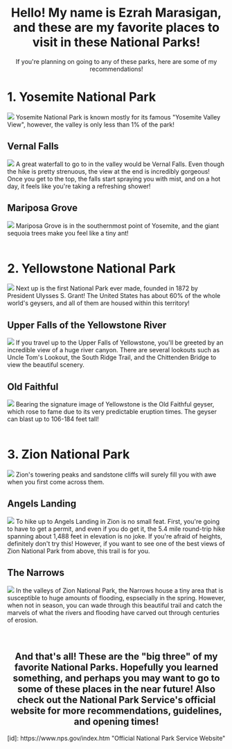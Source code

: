 <h1 style="text-align: center;">Hello! My name is Ezrah Marasigan, and these are my favorite places to visit in these National Parks!</h1>
<p style="text-align: center;">If you're planning on going to any of these parks, here are some of my recommendations! </p>

# 1. Yosemite National Park
![](https://live.staticflickr.com/8195/8107608621_a7e81c6a59_b.jpg)
Yosemite National Park is known mostly for its famous "Yosemite Valley View", however, the valley is only less than 1% of the park!
<br>
## Vernal Falls
![](https://live.staticflickr.com/4870/33116579438_ec6c4126cb_b.jpg)
A great waterfall to go to in the valley would be Vernal Falls. Even though the hike is pretty strenuous, the view at the end is incredibly gorgeous! Once you get to the top, the falls start spraying you with mist, and on a hot day, it feels like you're taking a refreshing shower!
<br>
## Mariposa Grove
![](https://upload.wikimedia.org/wikipedia/commons/1/19/04935-Kalifornien-1903-Fallen_Monarch%2C_Mariposa_Grove-Br%C3%BCck_%26_Sohn_Kunstverlag.jpg)
Mariposa Grove is in the southernmost point of Yosemite, and the giant sequoia trees make you feel like a tiny ant!
<br>
<br>
# 2. Yellowstone National Park
![](https://live.staticflickr.com/65535/47006411034_6205e66478_b.jpg)
Next up is the first National Park ever made, founded in 1872 by President Ulysses S. Grant! The United States has about 60% of the whole world's geysers, and all of them are housed within this territory!
<br>
## Upper Falls of the Yellowstone River
![](https://live.staticflickr.com/4303/35449748673_fa370c4df8_b.jpg)
If you travel up to the Upper Falls of Yellowstone, you'll be greeted by an incredible view of a huge river canyon. There are several lookouts such as Uncle Tom's Lookout, the South Ridge Trail, and the Chittenden Bridge to view the beautiful scenery.
## Old Faithful
![](https://live.staticflickr.com/5118/13931227900_694812e280_b.jpg)
Bearing the signature image of Yellowstone is the Old Faithful geyser, which rose to fame due to its very predictable eruption times. The geyser can blast up to 106-184 feet tall!
<br>
<br>
# 3. Zion National Park
![](https://live.staticflickr.com/65535/49942082807_bf3bc1ea1f_b.jpg)
Zion's towering peaks and sandstone cliffs will surely fill you with awe when you first come across them.
<br>
## Angels Landing
![](https://live.staticflickr.com/664/22664370233_a3bdeb3544_b.jpg)
To hike up to Angels Landing in Zion is no small feat. First, you're going to have to get a permit, and even if you do get it, the 5.4 mile round-trip hike spanning about 1,488 feet in elevation is no joke. If you're afraid of heights, definitely don't try this! However, if you want to see one of the best views of Zion National Park from above, this trail is for you.
<br>
## The Narrows
![](https://live.staticflickr.com/7902/46267973004_4dba287d2c_b.jpg)
In the valleys of Zion National Park, the Narrows house a tiny area that is susceptible to huge amounts of flooding, espsecially in the spring. However, when not in season, you can wade through this beautiful trail and catch the marvels of what the rivers and flooding have carved out through centuries of erosion. 
<br>
<br>
<br>
<h2 style="text-align: center;"> And that's all! These are the "big three" of my favorite National Parks. Hopefully you learned something, and perhaps you may want to go to some of these places in the near future! Also check out the National Park Service's official website for more recommendations, guidelines, and opening times! </h2>
[id]: https://www.nps.gov/index.htm "Official National Park Service Website"
